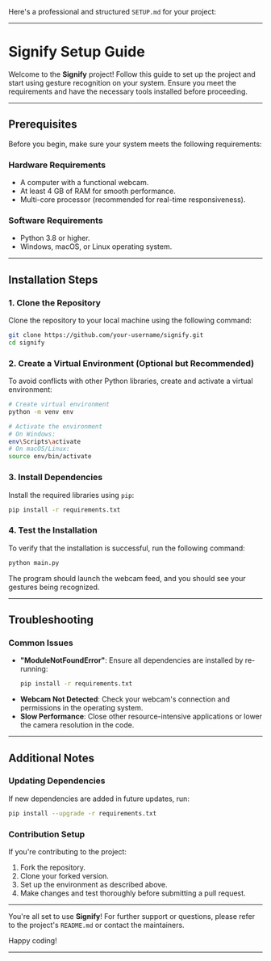 Here's a professional and structured `SETUP.md` for your project:

---

# Signify Setup Guide

Welcome to the **Signify** project! Follow this guide to set up the project and start using gesture recognition on your system. Ensure you meet the requirements and have the necessary tools installed before proceeding.

---

## Prerequisites

Before you begin, make sure your system meets the following requirements:

### Hardware Requirements
- A computer with a functional webcam.
- At least 4 GB of RAM for smooth performance.
- Multi-core processor (recommended for real-time responsiveness).

### Software Requirements
- Python 3.8 or higher.
- Windows, macOS, or Linux operating system.

---

## Installation Steps

### 1. Clone the Repository
Clone the repository to your local machine using the following command:
```bash
git clone https://github.com/your-username/signify.git
cd signify
```

### 2. Create a Virtual Environment (Optional but Recommended)
To avoid conflicts with other Python libraries, create and activate a virtual environment:
```bash
# Create virtual environment
python -m venv env

# Activate the environment
# On Windows:
env\Scripts\activate
# On macOS/Linux:
source env/bin/activate
```

### 3. Install Dependencies
Install the required libraries using `pip`:
```bash
pip install -r requirements.txt
```

### 4. Test the Installation
To verify that the installation is successful, run the following command:
```bash
python main.py
```
The program should launch the webcam feed, and you should see your gestures being recognized.

---

## Troubleshooting

### Common Issues
- **"ModuleNotFoundError"**: Ensure all dependencies are installed by re-running:
  ```bash
  pip install -r requirements.txt
  ```
- **Webcam Not Detected**: Check your webcam's connection and permissions in the operating system.
- **Slow Performance**: Close other resource-intensive applications or lower the camera resolution in the code.

---

## Additional Notes

### Updating Dependencies
If new dependencies are added in future updates, run:
```bash
pip install --upgrade -r requirements.txt
```

### Contribution Setup
If you're contributing to the project:
1. Fork the repository.
2. Clone your forked version.
3. Set up the environment as described above.
4. Make changes and test thoroughly before submitting a pull request.

---

You're all set to use **Signify**! For further support or questions, please refer to the project's `README.md` or contact the maintainers.

Happy coding!

--- 
